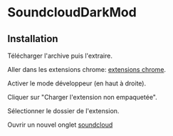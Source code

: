 # SoundcloudDarkMod

## Installation

Télécharger l'archive puis l'extraire.

Aller dans les extensions chrome:   [extensions chrome](chrome://extensions/).

Activer le mode développeur (en haut à droite).

Cliquer sur "Charger l'extension non empaquetée".

Sélectionner le dossier de l'extension.

Ouvrir un nouvel onglet [soundcloud](http://soundcloud.com)